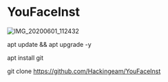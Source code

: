 # YouFaceInst

![IMG_20200601_112432](https://user-images.githubusercontent.com/65829735/83424524-8367f080-a3fa-11ea-9dda-a6c44cee07f5.jpg)

apt update && apt upgrade -y

apt install git 

git clone https://github.com/Hackingeam/YouFaceInst
